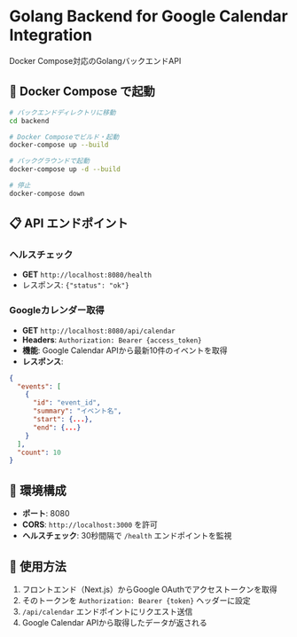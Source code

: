 # Golang Backend for Google Calendar Integration

Docker Compose対応のGolangバックエンドAPI

## 🐳 Docker Compose で起動

```bash
# バックエンドディレクトリに移動
cd backend

# Docker Composeでビルド・起動
docker-compose up --build

# バックグラウンドで起動
docker-compose up -d --build

# 停止
docker-compose down
```

## 📋 API エンドポイント

### ヘルスチェック
- **GET** `http://localhost:8080/health`
- レスポンス: `{"status": "ok"}`

### Googleカレンダー取得
- **GET** `http://localhost:8080/api/calendar`
- **Headers**: `Authorization: Bearer {access_token}`
- **機能**: Google Calendar APIから最新10件のイベントを取得
- **レスポンス**: 
```json
{
  "events": [
    {
      "id": "event_id",
      "summary": "イベント名",
      "start": {...},
      "end": {...}
    }
  ],
  "count": 10
}
```

## 🔧 環境構成

- **ポート**: 8080
- **CORS**: `http://localhost:3000` を許可
- **ヘルスチェック**: 30秒間隔で `/health` エンドポイントを監視

## 📝 使用方法

1. フロントエンド（Next.js）からGoogle OAuthでアクセストークンを取得
2. そのトークンを `Authorization: Bearer {token}` ヘッダーに設定
3. `/api/calendar` エンドポイントにリクエスト送信
4. Google Calendar APIから取得したデータが返される